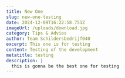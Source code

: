 ```yaml
---
title: New One
slug: new-one-testing
date: 2024-12-09T16:22:58.751Z
imageUrl: /uploads/download.jpg
category: Tips & Advies
author: Team Schildersbedrijf040
excerpt: This one is for testing
content: T﻿esting of the development
metatitle: testing
description: |
  this is gonna be the best one for testing
---
```

